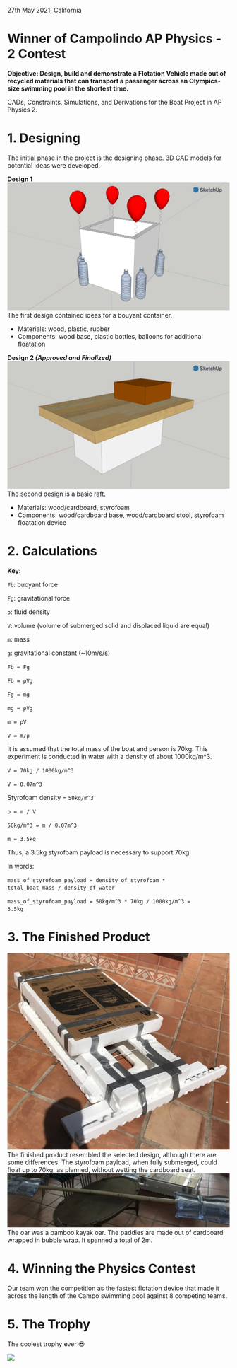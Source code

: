 27th May 2021, California


# Winner of Campolindo AP Physics - 2 Contest

<b>Objective: Design, build and demonstrate a Flotation Vehicle made out of recycled materials that can transport a passenger across an Olympics-size swimming pool in the shortest time.</b>

CADs, Constraints, Simulations, and Derivations for the Boat Project in AP Physics 2.

<h1>1. Designing</h1>
<p>The initial phase in the project is the designing phase. 3D CAD models for potential ideas were developed.</p>

<b>Design 1</b>
<img src="design1.png">
The first design contained ideas for a bouyant container.
<ul>
<li>Materials: wood, plastic, rubber</li>
<li>Components: wood base, plastic bottles, balloons for additional floatation</li>
</ul>


<b>Design 2 <i>(Approved and Finalized)</i></b>
<img src="design2.png">
The second design is a basic raft.
<ul>
<li>Materials: wood/cardboard, styrofoam</li>
<li>Components: wood/cardboard base, wood/cardboard stool, styrofoam floatation device</li>
</ul>


<h1>2. Calculations</h1>

<b>Key:</b>

<code>Fb</code>: buoyant force

<code>Fg</code>: gravitational force

<code>ρ</code>: fluid density

<code>V</code>: volume (volume of submerged solid and displaced liquid are equal)

<code>m</code>: mass

<code>g</code>: gravitational constant (~10m/s/s)



<code>Fb = Fg</code>

<code>Fb = ρVg</code>

<code>Fg = mg</code>

<code>mg = ρVg</code>

<code>m = ρV</code>

<code>V = m/ρ</code>

It is assumed that the total mass of the boat and person is 70kg.
This experiment is conducted in water with a density of about 1000kg/m^3.


<code>V = 70kg / 1000kg/m^3</code>

<code>V = 0.07m^3</code>


Styrofoam density = <code>50kg/m^3</code>

<code>ρ = m / V</code>

<code>50kg/m^3 = m / 0.07m^3</code>

<code>m = 3.5kg</code>



Thus, a 3.5kg styrofoam payload is necessary to support 70kg.

In words:

<code>mass_of_styrofoam_payload = density_of_styrofoam * total_boat_mass / density_of_water</code>

<code>mass_of_styrofoam_payload = 50kg/m^3 * 70kg / 1000kg/m^3 = 3.5kg</code>


<h1>3. The Finished Product</h1>

<img src="boat.png">
The finished product resembled the selected design, although there are some differences. The styrofoam payload, when fully submerged, could float up to 70kg, as planned, without wetting the cardboard seat.

<img src="oar.png">
The oar was a bamboo kayak oar. The paddles are made out of cardboard wrapped in bubble wrap. It spanned a total of 2m.


<h1>4. Winning the Physics Contest</h1>

Our team won the competition as the fastest flotation device that made it across the length of the Campo swimming pool against 8 competing teams.


<h1>5. The Trophy</h1>

The coolest trophy ever 😎

<img src="trophy.png">

